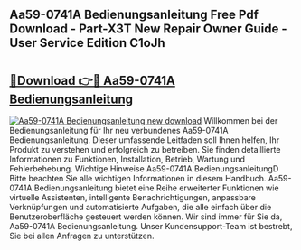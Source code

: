 ## Aa59-0741A Bedienungsanleitung Free Pdf Download - Part-X3T New Repair Owner Guide - User Service Edition C1oJh

# <h2><a href="http://df2axc.blite.top/?on=Aa59-0741A+Bedienungsanleitung">🔗Download 👉🔴 Aa59-0741A Bedienungsanleitung</a></h2>

[![Aa59-0741A Bedienungsanleitung new download](https://i.imgur.com/lujVjoI.png)](http://df2axc.blite.top/?on=Aa59-0741A+Bedienungsanleitung)
Willkommen bei der Bedienungsanleitung für Ihr neu verbundenes Aa59-0741A Bedienungsanleitung. Dieser umfassende Leitfaden soll Ihnen helfen, Ihr Produkt zu verstehen und erfolgreich zu betreiben. Sie finden detaillierte Informationen zu Funktionen, Installation, Betrieb, Wartung und Fehlerbehebung. Wichtige Hinweise Aa59-0741A BedienungsanleitungD Bitte beachten Sie alle wichtigen Informationen in diesem Handbuch. Aa59-0741A Bedienungsanleitung bietet eine Reihe erweiterter Funktionen wie virtuelle Assistenten, intelligente Benachrichtigungen, anpassbare Verknüpfungen und automatisierte Aufgaben, die alle einfach über die Benutzeroberfläche gesteuert werden können. Wir sind immer für Sie da, Aa59-0741A Bedienungsanleitung. Unser Kundensupport-Team ist bestrebt, Sie bei allen Anfragen zu unterstützen.
